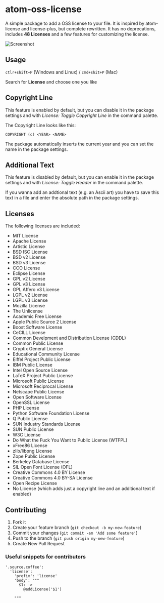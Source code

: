 # atom-oss-license

A simple package to add a OSS license to your file. It is inspired by atom-license and license-plus, but complete rewritten. It has no deprecations, includes **48 Licenses** and a few features for customizing the license.

![Screenshot](https://marcel-kapfer.de/res/img/atom-oss-license.png)

## Usage

`ctlr+shift+P` (Windows and Linux) / `cmd+shit+P` (Mac)

Search for **License** and choose one you like

## Copyright Line

This feature is enabled by default, but you can disable it in the package settings and with *License: Toggle Copyright Line* in the command palette.

The Copyright Line looks like this:

```COPYRIGHT (c) <YEAR> <NAME>```

The package automatically inserts the current year and you can set the name in the package settings.

## Additional Text

This feature is disabled by default, but you can enable it in the package settings and with *License: Toggle Header* in the command palette.

If you wanna add an addtional text (e.g. an Ascii art) you have to save this text in a file and enter the absolute path in the package settings.

## Licenses

The following licenses are included:

 - MIT License
 - Apache License
 - Artistic License
 - BSD ISC License
 - BSD v2 License
 - BSD v3 License
 - CCO License
 - Eclipse License
 - GPL v2 License
 - GPL v3 License
 - GPL Affero v3 License
 - LGPL v2 License
 - LGPL v3 License
 - Mozilla License
 - The Unlicense
 - Academic Free License
 - Apple Public Source 2 License
 - Boost Software License
 - CeCILL License
 - Common Develpment and Distribution License (CDDL)
 - Common Public License
 - Cryptix General License
 - Educational Community License
 - Eiffel Project Public License
 - IBM Public License
 - Intel Open Source License
 - LaTeX Project Public License
 - Microsoft Public License
 - Microsoft Reciprocal License
 - Netscape Public License
 - Open Software License
 - OpenSSL License
 - PHP License
 - Python Software Foundation License
 - Q Public License
 - SUN Industry Standards License
 - SUN Public License
 - W3C License
 - Do What the Fuck You Want to Public License (WTFPL)
 - xFree86 License
 - zlib/libpng License
 - Zope Public License
 - Berkeley Database License
 - SIL Open Font License (OFL)
 - Creative Commons 4.0 BY License
 - Creative Commons 4.0 BY-SA License
 - Open Recipe License
 - No License (which adds just a copyright line and an additional text if enabled)

## Contributing

 1. Fork it
 2. Create your feature branch (`git checkout -b my-new-feature`)
 3. Commit your changes (`git commit -am 'Add some feature'`)
 4. Push to the branch (`git push origin my-new-feature`)
 5. Create New Pull Request

### Useful snippets for contributors

```
'.source.coffee':
  'license':
    'prefix': 'license'
    'body': """
      $1: ->
        @addLicense('$1')

    """
```
